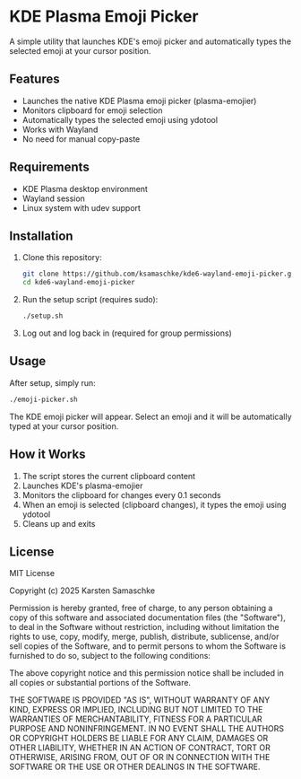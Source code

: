 # KDE Plasma Emoji Picker

A simple utility that launches KDE's emoji picker and automatically types the selected emoji at your cursor position.

## Features

- Launches the native KDE Plasma emoji picker (plasma-emojier)
- Monitors clipboard for emoji selection
- Automatically types the selected emoji using ydotool
- Works with Wayland
- No need for manual copy-paste

## Requirements

- KDE Plasma desktop environment
- Wayland session
- Linux system with udev support

## Installation

1. Clone this repository:
   ```bash
   git clone https://github.com/ksamaschke/kde6-wayland-emoji-picker.git
   cd kde6-wayland-emoji-picker
   ```

2. Run the setup script (requires sudo):
   ```bash
   ./setup.sh
   ```

3. Log out and log back in (required for group permissions)

## Usage

After setup, simply run:
```bash
./emoji-picker.sh
```

The KDE emoji picker will appear. Select an emoji and it will be automatically typed at your cursor position.

## How it Works

1. The script stores the current clipboard content
2. Launches KDE's plasma-emojier
3. Monitors the clipboard for changes every 0.1 seconds
4. When an emoji is selected (clipboard changes), it types the emoji using ydotool
5. Cleans up and exits

## License

MIT License

Copyright (c) 2025 Karsten Samaschke

Permission is hereby granted, free of charge, to any person obtaining a copy
of this software and associated documentation files (the "Software"), to deal
in the Software without restriction, including without limitation the rights
to use, copy, modify, merge, publish, distribute, sublicense, and/or sell
copies of the Software, and to permit persons to whom the Software is
furnished to do so, subject to the following conditions:

The above copyright notice and this permission notice shall be included in all
copies or substantial portions of the Software.

THE SOFTWARE IS PROVIDED "AS IS", WITHOUT WARRANTY OF ANY KIND, EXPRESS OR
IMPLIED, INCLUDING BUT NOT LIMITED TO THE WARRANTIES OF MERCHANTABILITY,
FITNESS FOR A PARTICULAR PURPOSE AND NONINFRINGEMENT. IN NO EVENT SHALL THE
AUTHORS OR COPYRIGHT HOLDERS BE LIABLE FOR ANY CLAIM, DAMAGES OR OTHER
LIABILITY, WHETHER IN AN ACTION OF CONTRACT, TORT OR OTHERWISE, ARISING FROM,
OUT OF OR IN CONNECTION WITH THE SOFTWARE OR THE USE OR OTHER DEALINGS IN THE
SOFTWARE.